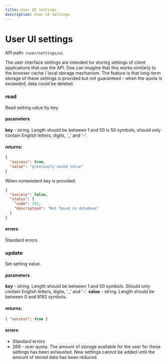 ```yaml
---
title: User UI settings
description: User UI settings
---
```


# User UI settings

API path: `/user/settings/ui`

The user interface settings are intended for storing settings of client applications that use the API. 
One can imagine that this works similarly to the browser cache / local storage mechanism. The feature is that long-term storage of these settings is provided but not guaranteed - when the quota is exceeded, data could be deleted. 

### read

Read setting value by key.

#### parameters

**key** - string. Length should be between 1 and 50 is 50 symbols, should only contain English letters, digits, '_' and '-'.


#### returns:

```json
{
  "success": true,
  "value": "previously saved value"
}
```

When nonexistent key is provided:

```json
{
  "success": false,
  "status": {
    "code": 201,
    "description": "Not found in database"
  }
}
```

#### errors

Standard errors


### update

Set setting value. 

#### parameters

**key** - string. Length should be between 1 and 50 symbols. Should only contain English letters, digits, '_' and '-'.
**value** - string. Length should be between 0 and 8192 symbols. 

#### returns:

```json
{ "success": true }
```

#### errors
* Standard errors
* 268 - over quota. The amount of storage available for the user for these settings has been exhausted. New settings cannot be added until the amount of stored data has been reduced.

